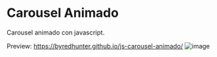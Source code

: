 # Carousel Animado
Carousel animado con javascript.

Preview:
https://byredhunter.github.io/js-carousel-animado/
![image](https://repository-images.githubusercontent.com/314349636/c9317780-2a73-11eb-8bbe-67538ea36026)
